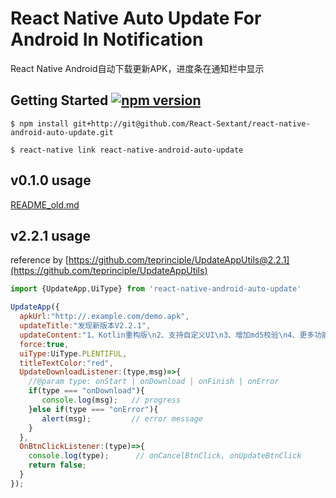 # React Native Auto Update For Android In Notification
React Native Android自动下载更新APK，进度条在通知栏中显示

## Getting Started <a href="https://www.npmjs.com/package/react-native-android-auto-update"><img alt="npm version" src="http://img.shields.io/npm/v/react-native-android-auto-update.svg?style=flat-square"></a>


`$ npm install git+http://git@github.com/React-Sextant/react-native-android-auto-update.git`


`$ react-native link react-native-android-auto-update`

## v0.1.0 usage
[README_old.md](https://github.com/react-sextant/react-native-android-auto-update/blob/master/README_old.md)

## v2.2.1 usage

reference by [https://github.com/teprinciple/UpdateAppUtils@2.2.1](https://github.com/teprinciple/UpdateAppUtils)

```javascript
import {UpdateApp,UiType} from 'react-native-android-auto-update'

UpdateApp({
  apkUrl:"http://.example.com/demo.apk",
  updateTitle:"发现新版本V2.2.1",
  updateContent:"1、Kotlin重构版\n2、支持自定义UI\n3、增加md5校验\n4、更多功能等你探索",
  force:true,
  uiType:UiType.PLENTIFUL,
  titleTextColor:"red",
  UpdateDownloadListener:(type,msg)=>{
    //@param type: onStart | onDownload | onFinish | onError
    if(type === "onDownload"){
       console.log(msg);   // progress
    }else if(type === "onError"){
       alert(msg);         // error message
    }
  },
  OnBtnClickListener:(type)=>{
    console.log(type);      // onCancelBtnClick, onUpdateBtnClick
    return false;
  }
});
```
